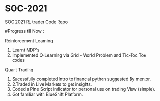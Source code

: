 # SOC-2021
SOC 2021 RL trader Code Repo

#Progress till Now :

Reinforcement Learning 
1. Learnt MDP's 
2. Implemented Q-Learning via Grid - World Problem and Tic-Toc Toe codes

Quant Trading

1. Sucessfully completed Intro to financial python suggested By mentor.
2. 2.Traded in Live Markets to get insights.
3. Coded a Pine Script indicator for personal use on trading View (simple).
4. Got familiar with BlueShift Platform. 

